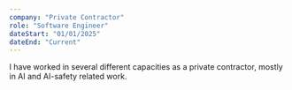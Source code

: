 ```yaml
---
company: "Private Contractor"
role: "Software Engineer"
dateStart: "01/01/2025"
dateEnd: "Current"
---
```


I have worked in several different capacities as a private contractor, mostly in AI and AI-safety related work.
